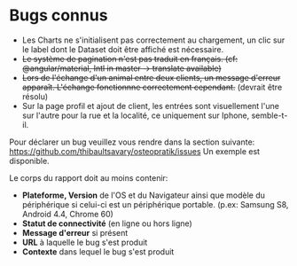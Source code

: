 # Bugs connus

- Les Charts ne s'initialisent pas correctement au chargement, un clic sur le label dont le Dataset doit être affiché est nécessaire.
- ~~Le système de pagination n'est pas traduit en français. (cf: @angular/material, Intl in master -> translate available)~~
- ~~Lors de l'échange d'un animal entre deux clients, un message d'erreur apparaît. L'échange fonctionnne correctement cependant.~~ (devrait être résolu)
- Sur la page profil et ajout de client, les entrées sont visuellement l'une sur l'autre pour la rue et la localité, ce uniquement sur Iphone, semble-t-il.

Pour déclarer un bug veuillez vous rendre dans la section suivante:
https://github.com/thibaultsavary/osteopratik/issues
Un exemple est disponible.

Le corps du rapport doit au moins contenir:
- **Plateforme, Version** de l'OS et du Navigateur ainsi que modèle du périphérique si celui-ci est un périphérique portable. (p.ex: Samsung S8, Android 4.4, Chrome 60)
- **Statut de connectivité** (en ligne ou hors ligne)
- **Message d'erreur** si présent
- **URL** à laquelle le bug s'est produit
- **Contexte** dans lequel le bug s'est produit